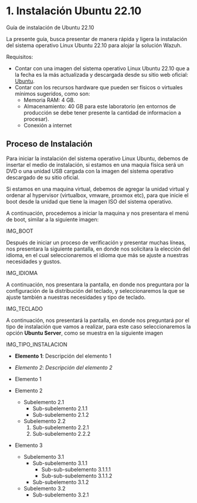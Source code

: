 # 1. Instalación Ubuntu 22.10
Guía de instalación de Ubuntu 22.10

La presente guía, busca presentar de manera rápida y ligera la instalación del sistema operativo Linux Ubuntu 22.10 para alojar la solución Wazuh.

Requisitos:

- Contar con una imagen del sistema operativo Linux Ubuntu 22.10 que a la fecha es la más actualizada y descargada desde su sitio web oficial: [Ubuntu](https://ubuntu.com).
- Contar con los recursos hardware que pueden ser físicos o virtuales mínimos sugeridos, como son:
  - Memoria RAM: 4 GB.
  - Almacenamiento: 40 GB para este laboratorio (en entornos de producción se debe tener presente la cantidad de informacion a procesar).
  - Conexión a internet


## Proceso de Instalación

Para iniciar la instalación del sistema operativo Linux Ubuntu, debemos de insertar el medio de instalación, si estamos en una maquia física será un DVD o una unidad USB cargada con la imagen del sistema operativo descargado de su sitio oficial.

Si estamos en una maquina virtual, debemos de agregar la unidad virtual y ordenar al hypervisor (virtualbox, vmware, proxmox etc), para que inicie el boot desde la unidad que tiene la imagen ISO del sistema operativo.

A continuación, procedemos a iniciar la maquina y nos presentara el menú de boot, similar a la siguiente imagen:

IMG_BOOT

Después de iniciar un proceso de verificación y presentar muchas líneas, nos presentara la siguiente pantalla, en donde nos solicitara la elección del idioma, en el cual seleccionaremos el idioma que más se ajuste a nuestras necesidades y gustos.

IMG_IDIOMA

A continuación, nos presentara la pantalla, en donde nos preguntara por la configuración de la distribución del teclado, y seleccionaremos la que se ajuste también a nuestras necesidades y tipo de teclado.

IMG_TECLADO

A continuación, nos presentará la pantalla, en donde nos preguntará por el tipo de instalación que vamos a realizar, para este caso seleccionaremos la opción **Ubuntu Server**, como se muestra en la siguiente imagen

IMG_TIPO_INSTALACION












- **Elemento 1**: Descripción del elemento 1
- *Elemento 2*: _Descripción del elemento 2_


- Elemento 1
- Elemento 2
  - Subelemento 2.1
    - Sub-subelemento 2.1.1
    - Sub-subelemento 2.1.2
  - Subelemento 2.2
    1. Sub-subelemento 2.2.1
    2. Sub-subelemento 2.2.2
- Elemento 3
  - Subelemento 3.1
    - Sub-subelemento 3.1.1
      - Sub-sub-subelemento 3.1.1.1
      - Sub-sub-subelemento 3.1.1.2
    - Sub-subelemento 3.1.2
  - Subelemento 3.2
    - Sub-subelemento 3.2.1
